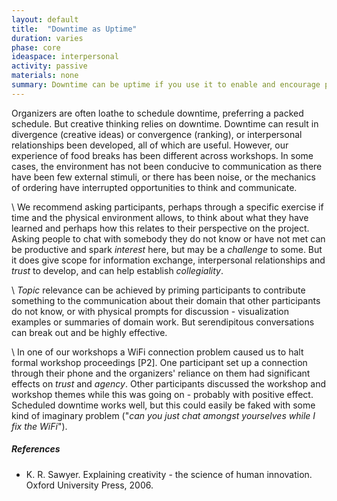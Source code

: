 ```yaml
---
layout: default
title:  "Downtime as Uptime"
duration: varies
phase: core
ideaspace: interpersonal
activity: passive
materials: none
summary: Downtime can be uptime if you use it to enable and encourage participants to communicate and allow ideas to incubate.
---
```


Organizers are often loathe to schedule downtime, preferring a packed schedule. But creative thinking relies on downtime. Downtime can result in divergence (creative ideas) or convergence (ranking), or interpersonal relationships been developed, all of which are useful. However, our experience of food breaks has been different across workshops. In some cases, the environment has not been conducive to communication as there have been few external stimuli, or there has been noise, or the mechanics of ordering have interrupted opportunities to think and communicate.

\\
We recommend asking participants, perhaps through a specific exercise if time and the physical environment allows, to think about what they have learned and perhaps how this relates to their perspective on the project. Asking people to chat with somebody they do not know or have not met can be productive and spark _interest_ here, but may be a _challenge_ to some. But it does give scope for information exchange, interpersonal relationships and _trust_ to develop, and can help establish _collegiality_.

\\
_Topic_ relevance can be achieved by priming participants to contribute something to the communication about their domain that other participants do not know, or with physical prompts for discussion - visualization examples or summaries of domain work. But serendipitous conversations can break out and be highly effective.

\\
In one of our workshops a WiFi connection problem caused us to halt formal workshop proceedings [P2]. One participant set up a connection through their phone and the organizers' reliance on them had significant effects on _trust_ and _agency_. Other participants discussed the workshop and workshop themes while this was going on - probably with positive effect.
Scheduled downtime works well, but this could easily be faked with some kind of imaginary problem ("_can you just chat amongst yourselves while I fix the WiFi_").

##### References
- K. R. Sawyer. Explaining creativity - the science of human innovation.
Oxford University Press, 2006.
